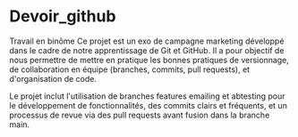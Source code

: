 # Devoir_github
Travail en binôme
Ce projet est un exo de campagne marketing  développé dans le cadre de notre apprentissage de Git et GitHub.
Il a pour objectif de nous permettre de mettre en pratique les bonnes pratiques de versionnage, de collaboration en équipe (branches, commits, pull requests), et d'organisation de code.

Le projet inclut l'utilisation de branches features emailing et abtesting pour le développement de fonctionnalités, des commits clairs et fréquents, et un processus de revue via des pull requests avant fusion dans la branche main.
